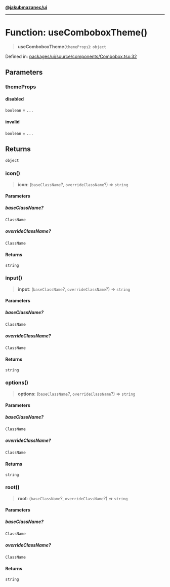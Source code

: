 [**@jakubmazanec/ui**](../README.md)

---

# Function: useComboboxTheme()

> **useComboboxTheme**(`themeProps`): `object`

Defined in:
[packages/ui/source/components/Combobox.tsx:32](https://github.com/jakubmazanec/tools/blob/d8ee2855cc8c253cbcc5c4d49e7356ff8450cbde/packages/ui/source/components/Combobox.tsx#L32)

## Parameters

### themeProps

#### disabled

`boolean` = `...`

#### invalid

`boolean` = `...`

## Returns

`object`

### icon()

> **icon**: (`baseClassName`?, `overrideClassName`?) => `string`

#### Parameters

##### baseClassName?

`ClassName`

##### overrideClassName?

`ClassName`

#### Returns

`string`

### input()

> **input**: (`baseClassName`?, `overrideClassName`?) => `string`

#### Parameters

##### baseClassName?

`ClassName`

##### overrideClassName?

`ClassName`

#### Returns

`string`

### options()

> **options**: (`baseClassName`?, `overrideClassName`?) => `string`

#### Parameters

##### baseClassName?

`ClassName`

##### overrideClassName?

`ClassName`

#### Returns

`string`

### root()

> **root**: (`baseClassName`?, `overrideClassName`?) => `string`

#### Parameters

##### baseClassName?

`ClassName`

##### overrideClassName?

`ClassName`

#### Returns

`string`
